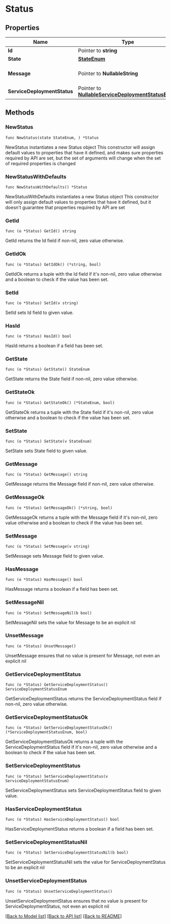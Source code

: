 # Status

## Properties

Name | Type | Description | Notes
------------ | ------------- | ------------- | -------------
**Id** | Pointer to **string** |  | [optional] 
**State** | [**StateEnum**](StateEnum.md) |  | 
**Message** | Pointer to **NullableString** | message related to the state | [optional] 
**ServiceDeploymentStatus** | Pointer to [**NullableServiceDeploymentStatusEnum**](ServiceDeploymentStatusEnum.md) |  | [optional] 

## Methods

### NewStatus

`func NewStatus(state StateEnum, ) *Status`

NewStatus instantiates a new Status object
This constructor will assign default values to properties that have it defined,
and makes sure properties required by API are set, but the set of arguments
will change when the set of required properties is changed

### NewStatusWithDefaults

`func NewStatusWithDefaults() *Status`

NewStatusWithDefaults instantiates a new Status object
This constructor will only assign default values to properties that have it defined,
but it doesn't guarantee that properties required by API are set

### GetId

`func (o *Status) GetId() string`

GetId returns the Id field if non-nil, zero value otherwise.

### GetIdOk

`func (o *Status) GetIdOk() (*string, bool)`

GetIdOk returns a tuple with the Id field if it's non-nil, zero value otherwise
and a boolean to check if the value has been set.

### SetId

`func (o *Status) SetId(v string)`

SetId sets Id field to given value.

### HasId

`func (o *Status) HasId() bool`

HasId returns a boolean if a field has been set.

### GetState

`func (o *Status) GetState() StateEnum`

GetState returns the State field if non-nil, zero value otherwise.

### GetStateOk

`func (o *Status) GetStateOk() (*StateEnum, bool)`

GetStateOk returns a tuple with the State field if it's non-nil, zero value otherwise
and a boolean to check if the value has been set.

### SetState

`func (o *Status) SetState(v StateEnum)`

SetState sets State field to given value.


### GetMessage

`func (o *Status) GetMessage() string`

GetMessage returns the Message field if non-nil, zero value otherwise.

### GetMessageOk

`func (o *Status) GetMessageOk() (*string, bool)`

GetMessageOk returns a tuple with the Message field if it's non-nil, zero value otherwise
and a boolean to check if the value has been set.

### SetMessage

`func (o *Status) SetMessage(v string)`

SetMessage sets Message field to given value.

### HasMessage

`func (o *Status) HasMessage() bool`

HasMessage returns a boolean if a field has been set.

### SetMessageNil

`func (o *Status) SetMessageNil(b bool)`

 SetMessageNil sets the value for Message to be an explicit nil

### UnsetMessage
`func (o *Status) UnsetMessage()`

UnsetMessage ensures that no value is present for Message, not even an explicit nil
### GetServiceDeploymentStatus

`func (o *Status) GetServiceDeploymentStatus() ServiceDeploymentStatusEnum`

GetServiceDeploymentStatus returns the ServiceDeploymentStatus field if non-nil, zero value otherwise.

### GetServiceDeploymentStatusOk

`func (o *Status) GetServiceDeploymentStatusOk() (*ServiceDeploymentStatusEnum, bool)`

GetServiceDeploymentStatusOk returns a tuple with the ServiceDeploymentStatus field if it's non-nil, zero value otherwise
and a boolean to check if the value has been set.

### SetServiceDeploymentStatus

`func (o *Status) SetServiceDeploymentStatus(v ServiceDeploymentStatusEnum)`

SetServiceDeploymentStatus sets ServiceDeploymentStatus field to given value.

### HasServiceDeploymentStatus

`func (o *Status) HasServiceDeploymentStatus() bool`

HasServiceDeploymentStatus returns a boolean if a field has been set.

### SetServiceDeploymentStatusNil

`func (o *Status) SetServiceDeploymentStatusNil(b bool)`

 SetServiceDeploymentStatusNil sets the value for ServiceDeploymentStatus to be an explicit nil

### UnsetServiceDeploymentStatus
`func (o *Status) UnsetServiceDeploymentStatus()`

UnsetServiceDeploymentStatus ensures that no value is present for ServiceDeploymentStatus, not even an explicit nil

[[Back to Model list]](../README.md#documentation-for-models) [[Back to API list]](../README.md#documentation-for-api-endpoints) [[Back to README]](../README.md)


